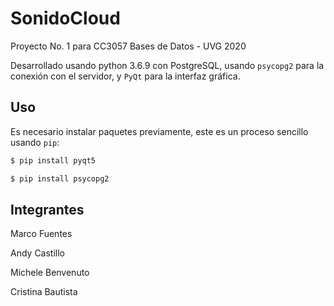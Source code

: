 # SonidoCloud

Proyecto No. 1 para CC3057 Bases de Datos - UVG 2020

Desarrollado usando python 3.6.9 con PostgreSQL, usando ```psycopg2``` para la conexión con el servidor, y ```PyQt``` para la interfaz gráfica.

## Uso

Es necesario instalar paquetes previamente, este es un proceso sencillo usando ```pip```:

```bash
$ pip install pyqt5
```
```bash
$ pip install psycopg2
```

## Integrantes

Marco Fuentes

Andy Castillo

Michele Benvenuto

Cristina Bautista
